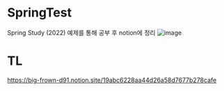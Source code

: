 # SpringTest
Spring Study (2022) 
예제를 통해 공부 후 notion에 정리 
![image](https://user-images.githubusercontent.com/52990629/147651689-9a0207be-b781-4266-b792-423c06167c87.png)


# TL 

https://big-frown-d91.notion.site/19abc6228aa44d26a58d7677b278cafe
